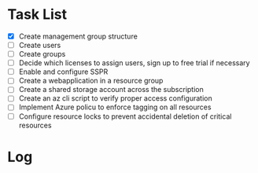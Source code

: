 # Task List
- [x] Create management group structure
- [ ] Create users
- [ ] Create groups
- [ ] Decide which licenses to assign users, sign up to free trial if necessary
- [ ] Enable and configure SSPR
- [ ] Create a webapplication in a resource group
- [ ] Create a shared storage account across the subscription
- [ ] Create an az cli script to verify proper access configuration
- [ ] Implement Azure policu to enforce tagging on all resources
- [ ] Configure resource locks to prevent accidental deletion of critical resources

# Log

